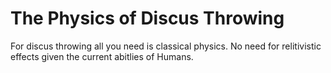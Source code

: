 # The Physics of Discus Throwing

For discus throwing all you need is classical physics. No need for relitivistic effects given the current abitlies of Humans.
 
